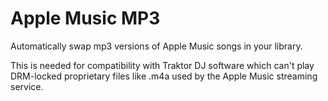 # Apple Music MP3

Automatically swap mp3 versions of Apple Music songs in your library. 

This is needed for compatibility with Traktor DJ software which can't play DRM-locked proprietary files like .m4a used by the Apple Music streaming service.
